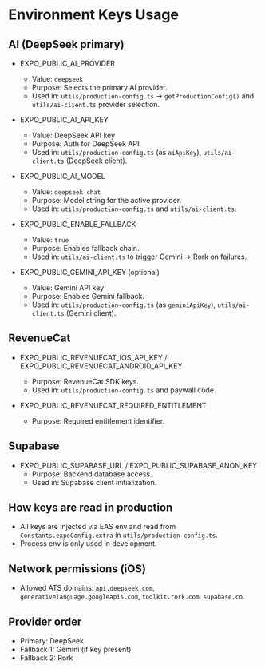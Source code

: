 # Environment Keys Usage

## AI (DeepSeek primary)
- EXPO_PUBLIC_AI_PROVIDER
  - Value: `deepseek`
  - Purpose: Selects the primary AI provider.
  - Used in: `utils/production-config.ts` → `getProductionConfig()` and `utils/ai-client.ts` provider selection.

- EXPO_PUBLIC_AI_API_KEY
  - Value: DeepSeek API key
  - Purpose: Auth for DeepSeek API.
  - Used in: `utils/production-config.ts` (as `aiApiKey`), `utils/ai-client.ts` (DeepSeek client).

- EXPO_PUBLIC_AI_MODEL
  - Value: `deepseek-chat`
  - Purpose: Model string for the active provider.
  - Used in: `utils/production-config.ts` and `utils/ai-client.ts`.

- EXPO_PUBLIC_ENABLE_FALLBACK
  - Value: `true`
  - Purpose: Enables fallback chain.
  - Used in: `utils/ai-client.ts` to trigger Gemini → Rork on failures.

- EXPO_PUBLIC_GEMINI_API_KEY (optional)
  - Value: Gemini API key
  - Purpose: Enables Gemini fallback.
  - Used in: `utils/production-config.ts` (as `geminiApiKey`), `utils/ai-client.ts` (Gemini client).

## RevenueCat
- EXPO_PUBLIC_REVENUECAT_IOS_API_KEY / EXPO_PUBLIC_REVENUECAT_ANDROID_API_KEY
  - Purpose: RevenueCat SDK keys.
  - Used in: `utils/production-config.ts` and paywall code.

- EXPO_PUBLIC_REVENUECAT_REQUIRED_ENTITLEMENT
  - Purpose: Required entitlement identifier.

## Supabase
- EXPO_PUBLIC_SUPABASE_URL / EXPO_PUBLIC_SUPABASE_ANON_KEY
  - Purpose: Backend database access.
  - Used in: Supabase client initialization.

## How keys are read in production
- All keys are injected via EAS env and read from `Constants.expoConfig.extra` in `utils/production-config.ts`.
- Process env is only used in development.

## Network permissions (iOS)
- Allowed ATS domains: `api.deepseek.com`, `generativelanguage.googleapis.com`, `toolkit.rork.com`, `supabase.co`.

## Provider order
- Primary: DeepSeek
- Fallback 1: Gemini (if key present)
- Fallback 2: Rork
